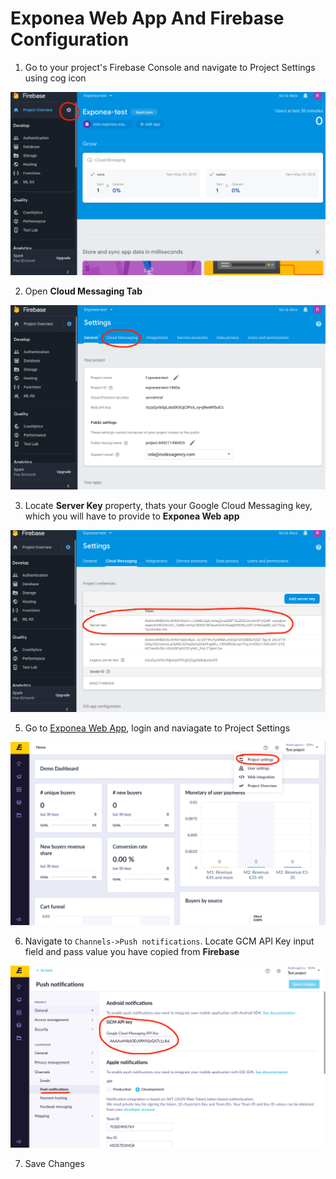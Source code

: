 # Exponea Web App And Firebase Configuration

  1. Go to your project's Firebase Console and navigate to Project Settings using cog icon

  ![](pics/push1.png)

  2. Open **Cloud Messaging Tab**

  ![](pics/push2.png)

  3. Locate **Server Key** property, thats your Google Cloud Messaging key, which
  you will have to provide to **Exponea Web app**

  ![](pics/push3.png)


  5. Go to [Exponea Web App](https://app.exponea.com), login and naviagate to Project Settings

  ![](pics/push4.png)

  6. Navigate to `Channels->Push notifications`. Locate GCM API Key input field and
  pass value you have copied from **Firebase**


  ![](pics/push5.png)

  7. Save Changes
